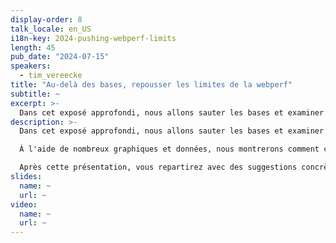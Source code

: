 ```yaml
---
display-order: 8
talk_locale: en_US
i18n-key: 2024-pushing-webperf-limits
length: 45
pub_date: "2024-07-15"
speakers:
  - tim_vereecke
title: "Au-delà des bases, repousser les limites de la webperf"
subtitle: ~
excerpt: >-
  Dans cet exposé approfondi, nous allons sauter les bases et examiner quelques techniques avancées pour rendre un site web moderne rapide comme l'éclair. À l'aide de nombreux graphiques et données, nous montrerons comment ces solutions ont contribué à faire de scalemates.com le site web de modélisme le plus rapide (et le plus grand) au monde. Après cette présentation, vous repartirez avec des suggestions concrètes pour aller plus loin. Parfait si vous pensez que le 75 percentile ce n'est pas suffisant. Parfait si vous pensez que les sites web doivent être rapides sur tous les navigateurs, tous les appareils, toutes les connexions, partout.
description: >-
  Dans cet exposé approfondi, nous allons sauter les bases et examiner quelques techniques avancées pour rendre un site web moderne rapide comme l'éclair.

  À l'aide de nombreux graphiques et données, nous montrerons comment ces solutions ont contribué à faire de scalemates.com le site web de modélisme le plus rapide (et le plus grand) au monde.

  Après cette présentation, vous repartirez avec des suggestions concrètes pour aller plus loin. Parfait si vous pensez que le 75 percentile ce n'est pas suffisant. Parfait si vous pensez que les sites web doivent être rapides sur tous les navigateurs, tous les appareils, toutes les connexions, partout.
slides:
  name: ~
  url: ~
video:
  name: ~
  url: ~
---
```

